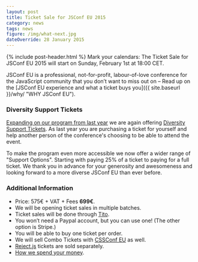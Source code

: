 ```yaml
---
layout: post
title: Ticket Sale for JSConf EU 2015
category: news
tags: news
figure: /img/what-next.jpg
dateOverride: 28 January 2015
---
```


{% include post-header.html %}
Mark your calendars: The Ticket Sale for JSConf EU 2015 will start on Sunday, February 1st at 18:00 CET.


JSConf EU is a professional, not-for-profit, labour-of-love conference for the JavaScript community that you don’t want to miss out on – Read up on the [JSConf EU experience and what a ticket buys you]({{ site.baseurl }}/why/ "WHY JSConf EU").

### Diversity Support Tickets

[Expanding on our program from last year](http://2014.jsconf.eu/news/2014/08/15/diversity-tickets.html) we are again offering [Diversity Support Tickets](/diversity-tickets). As last year you are purchasing a ticket for yourself and help another person of the conference's choosing to be able to attend the event.

To make the program even more accessible we now offer a wider range of "Support Options". Starting with paying 25% of a ticket to paying for a full ticket. We thank you in advance for your generosity and awesomeness and looking forward to a more diverse JSConf EU than ever before.

### Additional Information

- Price: 575€ + VAT + Fees **699€**.
- We will be opening ticket sales in multiple batches.
- Ticket sales will be done through [Tito](https://tito.io/jsconfeu/jsconf-eu-2015).
- You won’t need a Paypal account, but you can use one! (The other option is Stripe.)
- You will be able to buy one ticket per order.
- We will sell Combo Tickets with [CSSConf EU](http://2015.cssconf.eu) as well.
- [Reject.js](http://rejectjs.org) tickets are sold separately.
- [How we spend your money](http://2013.jsconf.eu/news/2013/06/15/how-we-spend-your-money.html).

